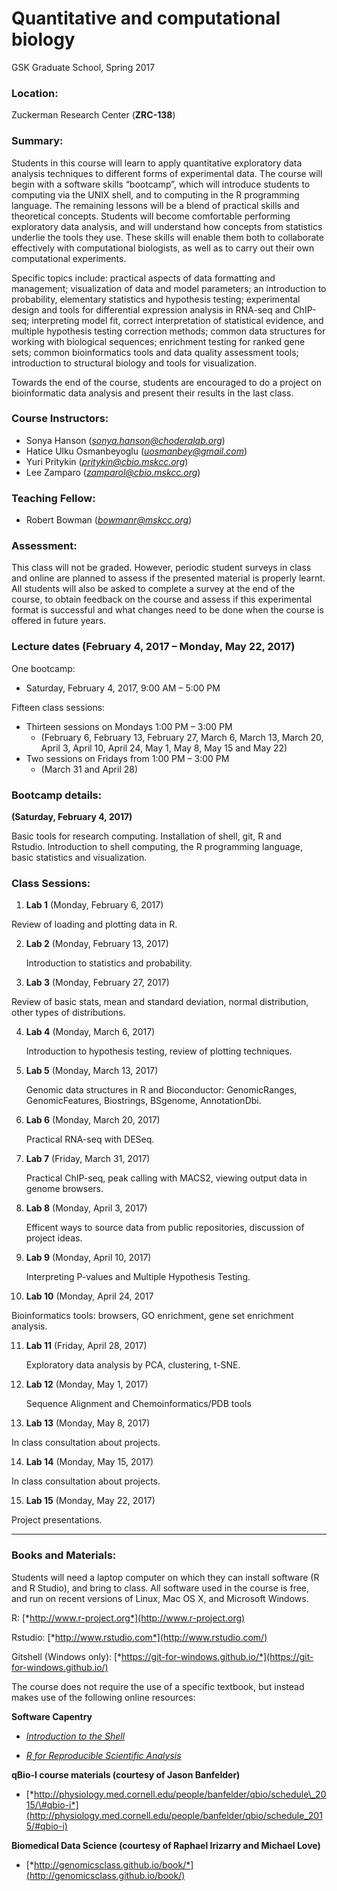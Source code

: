 # Quantitative and computational biology

GSK Graduate School, Spring 2017

### Location: 

Zuckerman Research Center (**ZRC-138**)

### Summary: 

Students in this course will learn to apply quantitative exploratory
data analysis techniques to different forms of experimental data. The
course will begin with a software skills “bootcamp”, which will
introduce students to computing via the UNIX shell, and to computing in
the R programming language. The remaining lessons will be a blend of
practical skills and theoretical concepts. Students will become
comfortable performing exploratory data analysis, and will understand
how concepts from statistics underlie the tools they use. These skills
will enable them both to collaborate effectively with computational
biologists, as well as to carry out their own computational experiments.

Specific topics include: practical aspects of data formatting and
management; visualization of data and model parameters; an introduction
to probability, elementary statistics and hypothesis testing;
experimental design and tools for differential expression analysis in
RNA-seq and ChIP-seq; interpreting model fit, correct interpretation of
statistical evidence, and multiple hypothesis testing correction
methods; common data structures for working with biological sequences;
enrichment testing for ranked gene sets; common bioinformatics tools and
data quality assessment tools; introduction to structural biology and
tools for visualization.

Towards the end of the course, students are encouraged to do a project
on bioinformatic data analysis and present their results in the last
class.

### Course Instructors:
- Sonya Hanson ([*sonya.hanson@choderalab.org*](mailto:sonya.hanson@choderalab.org))
- Hatice Ulku Osmanbeyoglu ([*uosmanbey@gmail.com*](mailto:uosmanbey@gmail.com))
- Yuri Pritykin ([*pritykin@cbio.mskcc.org*](mailto:pritykin@cbio.mskcc.org))
- Lee Zamparo ([*zamparol@cbio.mskcc.org*](mailto:zamparol@cbio.mskcc.org))

### Teaching Fellow:
- Robert Bowman ([*bowmanr@mskcc.org*](mailto:bowmanr@mskcc.org))

### Assessment:

This class will not be graded. However, periodic student surveys in
class and online are planned to assess if the presented material is
properly learnt. All students will also be asked to complete a survey at
the end of the course, to obtain feedback on the course and assess if
this experimental format is successful and what changes need to be done
when the course is offered in future years.

### Lecture dates (February 4, 2017 – Monday, May 22, 2017)

One bootcamp: 
- Saturday, February 4, 2017, 9:00 AM – 5:00 PM

Fifteen class sessions:
- Thirteen sessions on Mondays 1:00 PM – 3:00 PM 
   - (February 6, February 13, February 27, March 6, March 13, March 20, April 3, April 10, April 24, May 1, May 8, May 15 and May 22)
- Two sessions on Fridays from 1:00 PM – 3:00 PM 
   - (March 31 and April 28)

### Bootcamp details:

 **(Saturday, February 4, 2017)** 

   Basic tools for research computing. Installation of shell, git, R and  
   Rstudio. Introduction to shell computing, the R programming language,  
   basic statistics and visualization.

### Class Sessions:

1.  **Lab 1** (Monday, February 6, 2017)

   Review of loading and plotting data in R. 
   
2. **Lab 2** (Monday, February 13, 2017)

   Introduction to statistics and probability. 

3.  **Lab 3** (Monday, February 27, 2017)

   Review of basic stats, mean and standard deviation, normal distribution, other types of distributions.
   
4. **Lab 4** (Monday, March 6, 2017)

   Introduction to hypothesis testing, review of plotting techniques.
   
5. **Lab 5** (Monday, March 13, 2017)

   Genomic data structures in R and Bioconductor: GenomicRanges, GenomicFeatures, Biostrings, BSgenome, AnnotationDbi.

6. **Lab 6** (Monday, March 20, 2017)

   Practical RNA-seq with DESeq.
   
7. **Lab 7** (Friday, March 31, 2017)

   Practical ChIP-seq, peak calling with MACS2, viewing output data in genome browsers.   

8. **Lab 8** (Monday, April 3, 2017)

   Efficent ways to source data from public repositories, discussion of project ideas.

9.  **Lab 9** (Monday, April 10, 2017)

    Interpreting P-values and Multiple Hypothesis Testing.

10. **Lab 10** (Monday, April 24, 2017

   Bioinformatics tools: browsers, GO enrichment, gene set enrichment analysis. 

11. **Lab 11** (Friday, April 28, 2017)

    Exploratory data analysis by PCA, clustering, t-SNE.

12. **Lab 12** (Monday, May 1, 2017)

    Sequence Alignment and Chemoinformatics/PDB tools

13. **Lab 13** (Monday, May 8, 2017)

   In class consultation about projects.

14. **Lab 14** (Monday, May 15, 2017)

   In class consultation about projects.
   
15. **Lab 15** (Monday, May 22, 2017)
   
   Project presentations.

---

### Books and Materials: 

Students will need a laptop computer on which they can install software
(R and R Studio), and bring to class. All software used in the course is
free, and run on recent versions of Linux, Mac OS X, and Microsoft
Windows.

R: [*http://www.r-project.org*](http://www.r-project.org)

Rstudio: [*http://www.rstudio.com*](http://www.rstudio.com/)

Gitshell (Windows only):
[*https://git-for-windows.github.io/*](https://git-for-windows.github.io/)

The course does not require the use of a specific textbook, but instead
makes use of the following online resources:

**Software Capentry**

-   [*Introduction to the Shell*](http://swcarpentry.github.io/shell-novice/)

-   [*R for Reproducible Scientific Analysis*](http://swcarpentry.github.io/r-novice-gapminder/)

**qBio-I course materials (courtesy of Jason Banfelder)**

-   [*http://physiology.med.cornell.edu/people/banfelder/qbio/schedule\_2015/\#qbio-i*](http://physiology.med.cornell.edu/people/banfelder/qbio/schedule_2015/#qbio-i)

**Biomedical Data Science (courtesy of Raphael Irizarry and Michael
Love)**

-   [*http://genomicsclass.github.io/book/*](http://genomicsclass.github.io/book/)


